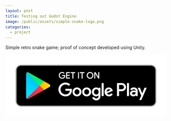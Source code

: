 ```yaml
---
layout: post
title: Testing out Godot Engine
image: /public/assets/simple-snake-logo.png
categories:
  - project
---
```


Simple retro snake game; proof of concept developed using Unity.

<a href='https://play.google.com/store/apps/details?id=com.takasoft.simplesnake'><img alt='Get it on Google Play' src='/public/assets/google-play-badge.png' class="google-play-badge"></a>
